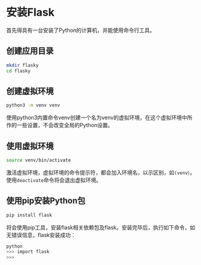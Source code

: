 # 安装Flask

首先得具有一台安装了Python的计算机，并能使用命令行工具。

## 创建应用目录

```bash
mkdir flasky
cd flasky
```

## 创建虚拟环境

```bash
python3 -m venv venv
```

使用python3内置命令venv创建一个名为venv的虚拟环境，在这个虚拟环境中所作的一些设置，不会改变全局的Python设置。

## 使用虚拟环境

```bash
source venv/bin/activate
```

激活虚拟环境，虚拟环境的命令提示符，都会加入环境名，以示区别，如`(venv）`。使用`deactivate`命令将会退出虚拟环境。

## 使用pip安装Python包

```bash
pip install flask
```

将会使用pip工具，安装flask相关依赖包及flask。安装完毕后，执行如下命令，如无错误信息，flask安装成功：

```bash
python
>>> import flask
>>>
```
